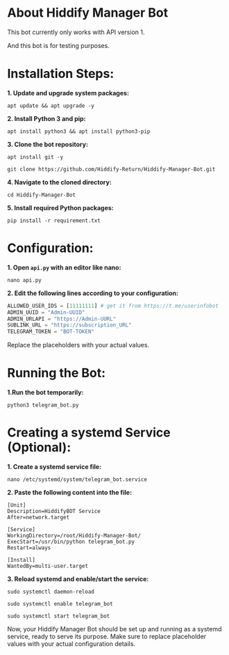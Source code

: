 # About Hiddify Manager Bot

This bot currently only works with API version 1.

And this bot is for testing purposes.

# Installation Steps:

<b>1. Update and upgrade system packages:</b>

`apt update && apt upgrade -y`

<b>2. Install Python 3 and pip:</b>

`apt install python3 && apt install python3-pip`

<b>3. Clone the bot repository:</b>

`apt install git -y`

`git clone https://github.com/Hiddify-Return/Hiddify-Manager-Bot.git`

<b>4. Navigate to the cloned directory:</b>

`cd Hiddify-Manager-Bot`

<b>5. Install required Python packages:</b>

`pip install -r requirement.txt`

# Configuration:

<b>1. Open `api.py` with an editor like nano:</b>

`nano api.py`

<b>2. Edit the following lines according to your configuration:</b>

```python
ALLOWED_USER_IDS = [11111111] # get it from https://t.me/userinfobot
ADMIN_UUID = "Admin-UUID"
ADMIN_URLAPI = "https://Admin-UURL"
SUBLINK_URL = "https://subscription_URL"
TELEGRAM_TOKEN = "BOT-TOKEN"
```
Replace the placeholders with your actual values.

# Running the Bot:

<b>1.Run the bot temporarily:</b>

`python3 telegram_bot.py`

# Creating a systemd Service (Optional):
<b>1. Create a systemd service file:</b>

`nano /etc/systemd/system/telegram_bot.service`

<b>2. Paste the following content into the file:</b>

```
[Unit]
Description=HiddifyBOT Service
After=network.target

[Service]
WorkingDirectory=/root/Hiddify-Manager-Bot/
ExecStart=/usr/bin/python telegram_bot.py
Restart=always

[Install]
WantedBy=multi-user.target
``` 
<b>3. Reload systemd and enable/start the service:</b>

`sudo systemctl daemon-reload`

`sudo systemctl enable telegram_bot`

`sudo systemctl start telegram_bot`

Now, your Hiddify Manager Bot should be set up and running as a systemd service, ready to serve its purpose. Make sure to replace placeholder values with your actual configuration details.
